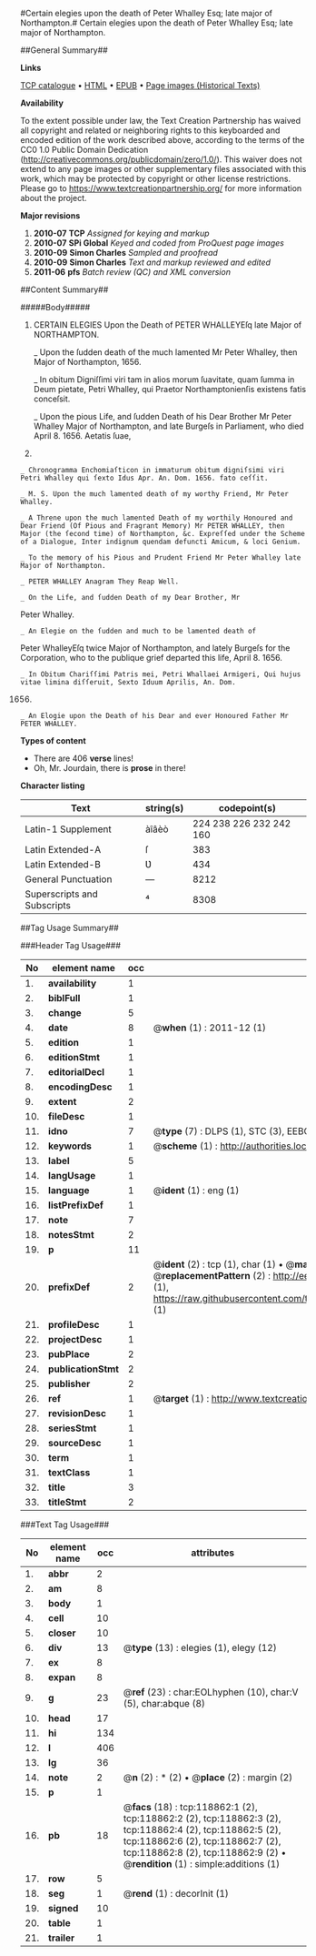 #Certain elegies upon the death of Peter Whalley Esq; late major of Northampton.#
Certain elegies upon the death of Peter Whalley Esq; late major of Northampton.

##General Summary##

**Links**

[TCP catalogue](http://www.ota.ox.ac.uk/tcp/)  • 
[HTML](http://tei.it.ox.ac.uk/tcp/Texts-HTML/free/A78/A78470.html)  • 
[EPUB](http://tei.it.ox.ac.uk/tcp/Texts-EPUB/free/A78/A78470.epub) • 
[Page images (Historical Texts)](https://historicaltexts.jisc.ac.uk/eebo-99866586e)

**Availability**

To the extent possible under law, the Text Creation Partnership has waived all copyright and related or neighboring rights to this keyboarded and encoded edition of the work described above, according to the terms of the CC0 1.0 Public Domain Dedication (http://creativecommons.org/publicdomain/zero/1.0/). This waiver does not extend to any page images or other supplementary files associated with this work, which may be protected by copyright or other license restrictions. Please go to https://www.textcreationpartnership.org/ for more information about the project.

**Major revisions**

1. __2010-07__ __TCP__ *Assigned for keying and markup*
1. __2010-07__ __SPi Global__ *Keyed and coded from ProQuest page images*
1. __2010-09__ __Simon Charles__ *Sampled and proofread*
1. __2010-09__ __Simon Charles__ *Text and markup reviewed and edited*
1. __2011-06__ __pfs__ *Batch review (QC) and XML conversion*

##Content Summary##

#####Body#####

1. CERTAIN ELEGIES Upon the Death of PETER WHALLEYEſq late Major of NORTHAMPTON.

    _ Upon the ſudden death of the much lamented Mr Peter Whalley, then Major of Northampton, 1656.

    _ In obitum Digniſſimi viri tam in alios morum ſuavitate, quam ſumma in Deum pietate, Petri Whalley, qui Praetor
Northamptonienſis existens fatis conceſsit.

    _ Upon the pious Life, and ſudden Death of his Dear Brother Mr Peter Whalley Major of Northampton, and late Burgeſs in Parliament, who died April 8. 1656. Aetatis ſuae,
50.

    _ Chronogramma Enchomiaſticon in immaturum obitum digniſsimi viri Petri Whalley qui ſexto Idus Apr. An. Dom. 1656. fato ceſſit.

    _ M. S. Upon the much lamented death of my worthy Friend, Mr Peter Whalley.

    _ A Threne upon the much lamented Death of my worthily Honoured and Dear Friend (Of Pious and Fragrant Memory) Mr PETER WHALLEY, then Major (the ſecond time) of Northampton, &c. Expreſſed under the Scheme of a Dialogue, Inter indignum quendam defuncti Amicum, & loci Genium.

    _ To the memory of his Pious and Prudent Friend Mr Peter Whalley late Major of Northampton.

    _ PETER WHALLEY Anagram They Reap Well.

    _ On the Life, and ſudden Death of my Dear Brother, Mr
Peter Whalley.

    _ An Elegie on the ſudden and much to be lamented death of
Peter WhalleyEſq twice Major of Northampton, and lately Burgeſs for the Corporation, who to the publique grief departed this life, April 8. 1656.

    _ In Obitum Chariſſimi Patris mei, Petri Whallaei Armigeri, Qui hujus vitae limina diſſeruit, Sexto Iduum Aprilis, An. Dom.
1656.

    _ An Elogie upon the Death of his Dear and ever Honoured Father Mr PETER WHALLEY.

**Types of content**

  * There are 406 **verse** lines!
  * Oh, Mr. Jourdain, there is **prose** in there!

**Character listing**


|Text|string(s)|codepoint(s)|
|---|---|---|
|Latin-1 Supplement|àîâèò |224 238 226 232 242 160|
|Latin Extended-A|ſ|383|
|Latin Extended-B|Ʋ|434|
|General Punctuation|—|8212|
|Superscripts             and Subscripts|⁴|8308|

##Tag Usage Summary##

###Header Tag Usage###

|No|element name|occ|attributes|
|---|---|---|---|
|1.|__availability__|1||
|2.|__biblFull__|1||
|3.|__change__|5||
|4.|__date__|8| @__when__ (1) : 2011-12 (1)|
|5.|__edition__|1||
|6.|__editionStmt__|1||
|7.|__editorialDecl__|1||
|8.|__encodingDesc__|1||
|9.|__extent__|2||
|10.|__fileDesc__|1||
|11.|__idno__|7| @__type__ (7) : DLPS (1), STC (3), EEBO-CITATION (1), PROQUEST (1), VID (1)|
|12.|__keywords__|1| @__scheme__ (1) : http://authorities.loc.gov/ (1)|
|13.|__label__|5||
|14.|__langUsage__|1||
|15.|__language__|1| @__ident__ (1) : eng (1)|
|16.|__listPrefixDef__|1||
|17.|__note__|7||
|18.|__notesStmt__|2||
|19.|__p__|11||
|20.|__prefixDef__|2| @__ident__ (2) : tcp (1), char (1)  •  @__matchPattern__ (2) : ([0-9\-]+):([0-9IVX]+) (1), (.+) (1)  •  @__replacementPattern__ (2) : http://eebo.chadwyck.com/downloadtiff?vid=$1&page=$2 (1), https://raw.githubusercontent.com/textcreationpartnership/Texts/master/tcpchars.xml#$1 (1)|
|21.|__profileDesc__|1||
|22.|__projectDesc__|1||
|23.|__pubPlace__|2||
|24.|__publicationStmt__|2||
|25.|__publisher__|2||
|26.|__ref__|1| @__target__ (1) : http://www.textcreationpartnership.org/docs/. (1)|
|27.|__revisionDesc__|1||
|28.|__seriesStmt__|1||
|29.|__sourceDesc__|1||
|30.|__term__|1||
|31.|__textClass__|1||
|32.|__title__|3||
|33.|__titleStmt__|2||


###Text Tag Usage###

|No|element name|occ|attributes|
|---|---|---|---|
|1.|__abbr__|2||
|2.|__am__|8||
|3.|__body__|1||
|4.|__cell__|10||
|5.|__closer__|10||
|6.|__div__|13| @__type__ (13) : elegies (1), elegy (12)|
|7.|__ex__|8||
|8.|__expan__|8||
|9.|__g__|23| @__ref__ (23) : char:EOLhyphen (10), char:V (5), char:abque (8)|
|10.|__head__|17||
|11.|__hi__|134||
|12.|__l__|406||
|13.|__lg__|36||
|14.|__note__|2| @__n__ (2) : * (2)  •  @__place__ (2) : margin (2)|
|15.|__p__|1||
|16.|__pb__|18| @__facs__ (18) : tcp:118862:1 (2), tcp:118862:2 (2), tcp:118862:3 (2), tcp:118862:4 (2), tcp:118862:5 (2), tcp:118862:6 (2), tcp:118862:7 (2), tcp:118862:8 (2), tcp:118862:9 (2)  •  @__rendition__ (1) : simple:additions (1)|
|17.|__row__|5||
|18.|__seg__|1| @__rend__ (1) : decorInit (1)|
|19.|__signed__|10||
|20.|__table__|1||
|21.|__trailer__|1||
